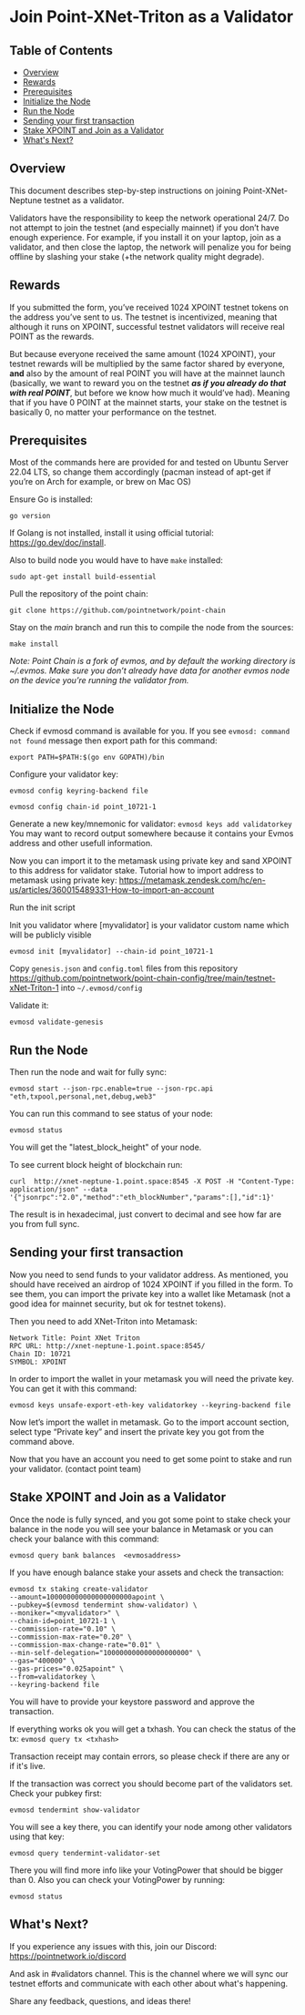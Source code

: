 # Join Point-XNet-Triton as a Validator

## Table of Contents

* [Overview](#overview)
* [Rewards](#rewards)
* [Prerequisites](#prerequisites)
* [Initialize the Node](#initialize-the-node)
* [Run the Node](#run-the-node)
* [Sending your first transaction](#sending-your-first-transaction)
* [Stake XPOINT and Join as a Validator](#stake-xpoint-and-join-as-a-validator)
* [What's Next?](#whats-next)

## Overview

This document describes step-by-step instructions on joining Point-XNet-Neptune testnet as a validator.

Validators have the responsibility to keep the network operational 24/7. Do not attempt to join the testnet (and especially mainnet) if you don’t have enough experience. For example, if you install it on your laptop, join as a validator, and then close the laptop, the network will penalize you for being offline by slashing your stake (+the network quality might degrade).

## Rewards

If you submitted the form, you’ve received 1024 XPOINT testnet tokens on the address you’ve sent to us. The testnet is incentivized, meaning that although it runs on XPOINT, successful testnet validators will receive real POINT as the rewards.

But because everyone received the same amount (1024 XPOINT), your testnet rewards will be multiplied by the same factor shared by everyone, **and** also by the amount of real POINT you will have at the mainnet launch (basically, we want to reward you on the testnet ***as if you already do that with real POINT***, but before we know how much it would’ve had). Meaning that if you have 0 POINT at the mainnet starts, your stake on the testnet is basically 0, no matter your performance on the testnet.

## Prerequisites

Most of the commands here are provided for and tested on Ubuntu Server 22.04 LTS, so change them accordingly (pacman instead of apt-get if you’re on Arch for example, or brew on Mac OS)

Ensure Go is installed:

```go version```

If Golang is not installed, install it using official tutorial: https://go.dev/doc/install.

Also to build node you would have to have `make` installed:

```sudo apt-get install build-essential```

Pull the repository of the point chain: 

```git clone https://github.com/pointnetwork/point-chain```

Stay on the _main_ branch and run this to compile the node from the sources:

```make install```

_Note: Point Chain is a fork of evmos, and by default the working directory is ~/.evmos. Make sure you don’t already have data for another evmos node on the device you’re running the validator from._

## Initialize the Node

Check if evmosd command is available for you. If you see ```evmosd: command not found``` message then export path for this command:

```export PATH=$PATH:$(go env GOPATH)/bin```

Configure your validator key:

```evmosd config keyring-backend file```

```evmosd config chain-id point_10721-1```


Generate a new key/mnemonic for validator: ```evmosd keys add validatorkey```
You may want to record output somewhere because it contains your Evmos address and other usefull information.

Now you can import it to the metamask using private key and sand XPOINT to this address for validator stake.
Tutorial how to import address to metamask using private key: https://metamask.zendesk.com/hc/en-us/articles/360015489331-How-to-import-an-account

Run the init script

Init you validator where [myvalidator] is your validator custom name which will be publicly visible
  
```evmosd init [myvalidator] --chain-id point_10721-1```

Copy `genesis.json` and `config.toml` files from this repository https://github.com/pointnetwork/point-chain-config/tree/main/testnet-xNet-Triton-1 into `~/.evmosd/config`

Validate it:
  
```evmosd validate-genesis```
  
## Run the Node

Then run the node and wait for fully sync:
  
```evmosd start --json-rpc.enable=true --json-rpc.api "eth,txpool,personal,net,debug,web3"```

You can run this command to see status of your node:
  
```evmosd status```

You will get the "latest_block_height" of your node.
  
To see current block height of blockchain run:

```curl  http://xnet-neptune-1.point.space:8545 -X POST -H "Content-Type: application/json" --data '{"jsonrpc":"2.0","method":"eth_blockNumber","params":[],"id":1}'```

The result is in hexadecimal, just convert to decimal and see how far are you from full sync.

## Sending your first transaction

Now you need to send funds to your validator address. As mentioned, you should have received an airdrop of 1024 XPOINT if you filled in the form. To see them, you can import the private key into a wallet like Metamask (not a good idea for mainnet security, but ok for testnet tokens).

Then you need to add XNet-Triton into Metamask:

```
Network Title: Point XNet Triton
RPC URL: http://xnet-neptune-1.point.space:8545/
Chain ID: 10721
SYMBOL: XPOINT
```

In order to import the wallet in your metamask you will need the private key. You can get it with this command:

```evmosd keys unsafe-export-eth-key validatorkey --keyring-backend file```

Now let’s import the wallet in metamask. Go to the import account section, select type “Private key” and insert the private key you got from the command above.

Now that you have an account you need to get some point to stake and run your validator. (contact point team)

## Stake XPOINT and Join as a Validator

Once the node is fully synced, and you got some point to stake check your balance in the node you 
will see your balance in Metamask or you can check your balance with this command:

```evmosd query bank balances  <evmosaddress>```

If you have enough balance stake your assets and check the transaction:

```
evmosd tx staking create-validator  
--amount=100000000000000000000apoint \
--pubkey=$(evmosd tendermint show-validator) \
--moniker="<myvalidator>" \
--chain-id=point_10721-1 \
--commission-rate="0.10" \
--commission-max-rate="0.20" \
--commission-max-change-rate="0.01" \
--min-self-delegation="100000000000000000000" \
--gas="400000" \
--gas-prices="0.025apoint" \
--from=validatorkey \
--keyring-backend file
```

You will have to provide your keystore password and approve the transaction.

If everything works ok you will get a txhash. You can check the status of the tx: ```evmosd query tx <txhash>```

Transaction receipt may contain errors, so please check if there are any or if it's live.

If the transaction was correct you should become part of the validators set. Check your pubkey first:

```evmosd tendermint show-validator```

You will see a key there, you can identify your node among other validators using that key:

```evmosd query tendermint-validator-set```

There you will find more info like your VotingPower that should be bigger than 0. Also you can check your VotingPower by running:

```evmosd status```

## What's Next?

If you experience any issues with this, join our Discord: https://pointnetwork.io/discord

And ask in #validators channel. This is the channel where we will sync our testnet efforts and communicate with each other about what's happening.

Share any feedback, questions, and ideas there!
